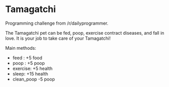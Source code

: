 Tamagatchi
==========

Programming challenge from /r/dailyprogrammer.

The Tamagatchi pet can be fed, poop, exercise contract diseases, and fall in love.
It is your job to take care of your Tamagatchi!

Main methods:

- feed :      +5 food
- poop :      +5 poop
- exercise:   +5 health
- sleep:      +15 health
- clean_poop  -5 poop

